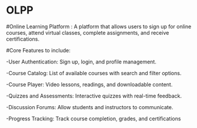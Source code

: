 # OLPP
#Online Learning Platform : A platform that allows users to sign up for online courses, attend virtual classes, complete assignments, and receive certifications.

#Core Features to include:

-User Authentication: Sign up, login, and profile management.

-Course Catalog: List of available courses with search and filter options.

-Course Player: Video lessons, readings, and downloadable content.

-Quizzes and Assessments: Interactive quizzes with real-time feedback.

-Discussion Forums: Allow students and instructors to communicate.

-Progress Tracking: Track course completion, grades, and certifications
